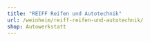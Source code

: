 ```yaml
---
title: "REIFF Reifen und Autotechnik"
url: /weinheim/reiff-reifen-und-autotechnik/
shop: Autowerkstatt
---
```

